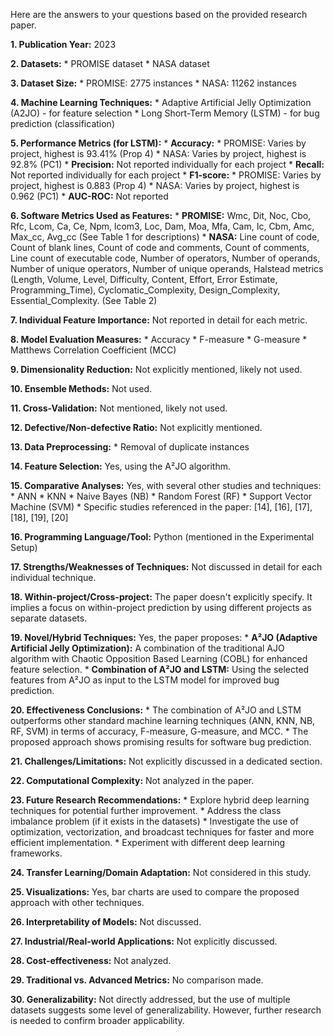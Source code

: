 Here are the answers to your questions based on the provided research paper. 

**1. Publication Year:** 2023

**2. Datasets:** 
    * PROMISE dataset
    * NASA dataset

**3. Dataset Size:**
    * PROMISE: 2775 instances
    * NASA: 11262 instances

**4. Machine Learning Techniques:**
    * Adaptive Artificial Jelly Optimization (A2JO) - for feature selection 
    * Long Short-Term Memory (LSTM) - for bug prediction (classification)

**5. Performance Metrics (for LSTM):**
    * **Accuracy:** 
       * PROMISE: Varies by project, highest is 93.41% (Prop 4)
       * NASA: Varies by project, highest is 92.8% (PC1)
    * **Precision:** Not reported individually for each project
    * **Recall:** Not reported individually for each project
    * **F1-score:**
       * PROMISE: Varies by project, highest is 0.883 (Prop 4)
       * NASA: Varies by project, highest is 0.962 (PC1)
    * **AUC-ROC:** Not reported

**6. Software Metrics Used as Features:**
    * **PROMISE:** Wmc, Dit, Noc, Cbo, Rfc, Lcom, Ca, Ce, Npm, lcom3, Loc, Dam, Moa, Mfa, Cam, Ic, Cbm, Amc, Max_cc, Avg_cc  (See Table 1 for descriptions)
    * **NASA:** Line count of code, Count of blank lines, Count of code and comments, Count of comments, Line count of executable code, Number of operators, Number of operands, Number of unique operators, Number of unique operands, Halstead metrics (Length, Volume, Level, Difficulty, Content, Effort, Error Estimate, Programming_Time), Cyclomatic_Complexity, Design_Complexity, Essential_Complexity. (See Table 2)

**7. Individual Feature Importance:** Not reported in detail for each metric.

**8. Model Evaluation Measures:**
    * Accuracy
    * F-measure
    * G-measure
    * Matthews Correlation Coefficient (MCC)

**9. Dimensionality Reduction:**  Not explicitly mentioned, likely not used. 

**10. Ensemble Methods:** Not used.

**11. Cross-Validation:** Not mentioned, likely not used.

**12. Defective/Non-defective Ratio:**  Not explicitly mentioned.

**13. Data Preprocessing:**
    * Removal of duplicate instances

**14. Feature Selection:** Yes, using the A²JO algorithm.

**15. Comparative Analyses:** Yes, with several other studies and techniques:
    * ANN 
    * KNN 
    * Naive Bayes (NB)
    * Random Forest (RF)
    * Support Vector Machine (SVM)
    * Specific studies referenced in the paper: [14], [16], [17], [18], [19], [20]

**16. Programming Language/Tool:** Python (mentioned in the Experimental Setup)

**17. Strengths/Weaknesses of Techniques:** Not discussed in detail for each individual technique.

**18. Within-project/Cross-project:**  The paper doesn't explicitly specify. It implies a focus on within-project prediction by using different projects as separate datasets.

**19. Novel/Hybrid Techniques:**  Yes, the paper proposes:
    * **A²JO (Adaptive Artificial Jelly Optimization):** A combination of the traditional AJO algorithm with Chaotic Opposition Based Learning (COBL) for enhanced feature selection.
    * **Combination of A²JO and LSTM:** Using the selected features from A²JO as input to the LSTM model for improved bug prediction.

**20. Effectiveness Conclusions:**
    * The combination of A²JO and LSTM outperforms other standard machine learning techniques (ANN, KNN, NB, RF, SVM) in terms of accuracy, F-measure, G-measure, and MCC.
    * The proposed approach shows promising results for software bug prediction.

**21. Challenges/Limitations:**  Not explicitly discussed in a dedicated section.

**22. Computational Complexity:** Not analyzed in the paper.

**23. Future Research Recommendations:**
    * Explore hybrid deep learning techniques for potential further improvement.
    * Address the class imbalance problem (if it exists in the datasets)
    * Investigate the use of optimization, vectorization, and broadcast techniques for faster and more efficient implementation.
    * Experiment with different deep learning frameworks.

**24. Transfer Learning/Domain Adaptation:** Not considered in this study. 

**25. Visualizations:** Yes, bar charts are used to compare the proposed approach with other techniques.

**26. Interpretability of Models:** Not discussed.

**27. Industrial/Real-world Applications:** Not explicitly discussed.

**28. Cost-effectiveness:** Not analyzed.

**29. Traditional vs. Advanced Metrics:** No comparison made. 

**30. Generalizability:** Not directly addressed, but the use of multiple datasets suggests some level of generalizability. However, further research is needed to confirm broader applicability. 
